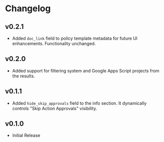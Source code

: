 # Changelog

## v0.2.1

- Added `doc_link` field to policy template metadata for future UI enhancements. Functionality unchanged.

## v0.2.0

- Added support for filtering system and Google Apps Script projects from the results.

## v0.1.1

- Added `hide_skip_approvals` field to the info section. It dynamically controls "Skip Action Approvals" visibility.

## v0.1.0

- Initial Release
